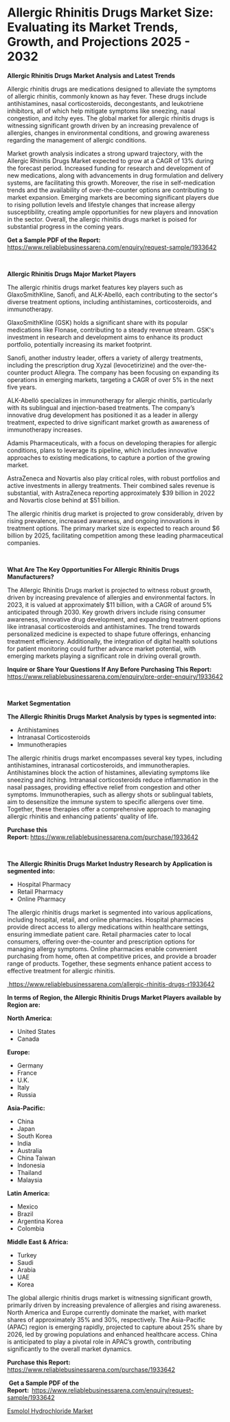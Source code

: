 <p><h1>Allergic Rhinitis Drugs Market Size: Evaluating its Market Trends, Growth, and Projections 2025 - 2032</h1></p><p><strong>Allergic Rhinitis Drugs Market Analysis and Latest Trends</strong></p>
<p><p>Allergic rhinitis drugs are medications designed to alleviate the symptoms of allergic rhinitis, commonly known as hay fever. These drugs include antihistamines, nasal corticosteroids, decongestants, and leukotriene inhibitors, all of which help mitigate symptoms like sneezing, nasal congestion, and itchy eyes. The global market for allergic rhinitis drugs is witnessing significant growth driven by an increasing prevalence of allergies, changes in environmental conditions, and growing awareness regarding the management of allergic conditions.</p><p>Market growth analysis indicates a strong upward trajectory, with the Allergic Rhinitis Drugs Market expected to grow at a CAGR of 13% during the forecast period. Increased funding for research and development of new medications, along with advancements in drug formulation and delivery systems, are facilitating this growth. Moreover, the rise in self-medication trends and the availability of over-the-counter options are contributing to market expansion. Emerging markets are becoming significant players due to rising pollution levels and lifestyle changes that increase allergy susceptibility, creating ample opportunities for new players and innovation in the sector. Overall, the allergic rhinitis drugs market is poised for substantial progress in the coming years.</p></p>
<p><strong>Get a Sample PDF of the Report:&nbsp;</strong> <a href="https://www.reliablebusinessarena.com/enquiry/request-sample/1933642?utm_campaign=2987&utm_medium=2&utm_source=Github&utm_content=ia&utm_term=08032025&utm_id=allergic-rhinitis-drugs">https://www.reliablebusinessarena.com/enquiry/request-sample/1933642</a></p>
<p>&nbsp;</p>
<p><strong>Allergic Rhinitis Drugs Major Market Players</strong></p>
<p><p>The allergic rhinitis drugs market features key players such as GlaxoSmithKline, Sanofi, and ALK-Abelló, each contributing to the sector's diverse treatment options, including antihistamines, corticosteroids, and immunotherapy.</p><p>GlaxoSmithKline (GSK) holds a significant share with its popular medications like Flonase, contributing to a steady revenue stream. GSK's investment in research and development aims to enhance its product portfolio, potentially increasing its market footprint.</p><p>Sanofi, another industry leader, offers a variety of allergy treatments, including the prescription drug Xyzal (levocetirizine) and the over-the-counter product Allegra. The company has been focusing on expanding its operations in emerging markets, targeting a CAGR of over 5% in the next five years.</p><p>ALK-Abelló specializes in immunotherapy for allergic rhinitis, particularly with its sublingual and injection-based treatments. The company’s innovative drug development has positioned it as a leader in allergy treatment, expected to drive significant market growth as awareness of immunotherapy increases.</p><p>Adamis Pharmaceuticals, with a focus on developing therapies for allergic conditions, plans to leverage its pipeline, which includes innovative approaches to existing medications, to capture a portion of the growing market.</p><p>AstraZeneca and Novartis also play critical roles, with robust portfolios and active investments in allergy treatments. Their combined sales revenue is substantial, with AstraZeneca reporting approximately $39 billion in 2022 and Novartis close behind at $51 billion.</p><p>The allergic rhinitis drug market is projected to grow considerably, driven by rising prevalence, increased awareness, and ongoing innovations in treatment options. The primary market size is expected to reach around $6 billion by 2025, facilitating competition among these leading pharmaceutical companies.</p></p>
<p>&nbsp;</p>
<p><strong>What Are The Key Opportunities For Allergic Rhinitis Drugs Manufacturers?</strong></p>
<p><p>The Allergic Rhinitis Drugs market is projected to witness robust growth, driven by increasing prevalence of allergies and environmental factors. In 2023, it is valued at approximately $11 billion, with a CAGR of around 5% anticipated through 2030. Key growth drivers include rising consumer awareness, innovative drug development, and expanding treatment options like intranasal corticosteroids and antihistamines. The trend towards personalized medicine is expected to shape future offerings, enhancing treatment efficiency. Additionally, the integration of digital health solutions for patient monitoring could further advance market potential, with emerging markets playing a significant role in driving overall growth.</p></p>
<p><strong>Inquire or Share Your Questions If Any Before Purchasing This Report:</strong> <a href="https://www.reliablebusinessarena.com/enquiry/pre-order-enquiry/1933642?utm_campaign=2987&utm_medium=2&utm_source=Github&utm_content=ia&utm_term=08032025&utm_id=allergic-rhinitis-drugs">https://www.reliablebusinessarena.com/enquiry/pre-order-enquiry/1933642</a></p>
<p>&nbsp;</p>
<p><strong>Market Segmentation</strong></p>
<p><strong>The Allergic Rhinitis Drugs Market Analysis by types is segmented into:</strong></p>
<p><ul><li>Antihistamines</li><li>Intranasal Corticosteroids</li><li>Immunotherapies</li></ul></p>
<p><p>The allergic rhinitis drugs market encompasses several key types, including antihistamines, intranasal corticosteroids, and immunotherapies. Antihistamines block the action of histamines, alleviating symptoms like sneezing and itching. Intranasal corticosteroids reduce inflammation in the nasal passages, providing effective relief from congestion and other symptoms. Immunotherapies, such as allergy shots or sublingual tablets, aim to desensitize the immune system to specific allergens over time. Together, these therapies offer a comprehensive approach to managing allergic rhinitis and enhancing patients' quality of life.</p></p>
<p><strong>Purchase this Report:&nbsp;</strong><a href="https://www.reliablebusinessarena.com/purchase/1933642?utm_campaign=2987&utm_medium=2&utm_source=Github&utm_content=ia&utm_term=08032025&utm_id=allergic-rhinitis-drugs">https://www.reliablebusinessarena.com/purchase/1933642</a></p>
<p>&nbsp;</p>
<p><strong>The Allergic Rhinitis Drugs Market Industry Research by Application is segmented into:</strong></p>
<p><ul><li>Hospital Pharmacy</li><li>Retail Pharmacy</li><li>Online Pharmacy</li></ul></p>
<p><p>The allergic rhinitis drugs market is segmented into various applications, including hospital, retail, and online pharmacies. Hospital pharmacies provide direct access to allergy medications within healthcare settings, ensuring immediate patient care. Retail pharmacies cater to local consumers, offering over-the-counter and prescription options for managing allergy symptoms. Online pharmacies enable convenient purchasing from home, often at competitive prices, and provide a broader range of products. Together, these segments enhance patient access to effective treatment for allergic rhinitis.</p></p>
<p><a href="https://www.reliablebusinessarena.com/allergic-rhinitis-drugs-r1933642?utm_campaign=2987&utm_medium=2&utm_source=Github&utm_content=ia&utm_term=08032025&utm_id=allergic-rhinitis-drugs">&nbsp;https://www.reliablebusinessarena.com/allergic-rhinitis-drugs-r1933642</a></p>
<p><strong>In terms of Region, the Allergic Rhinitis Drugs Market Players available by Region are:</strong></p>
<p>
    <p> <strong> North America: </strong>
        <ul>
            <li>United States</li>
            <li>Canada</li>
        </ul>
        </p> 
    <p> <strong> Europe: </strong>
        <ul>
            <li>Germany</li>
            <li>France</li>
            <li>U.K.</li>
            <li>Italy</li>
            <li>Russia</li>
        </ul>
        </p> 
    <p> <strong> Asia-Pacific: </strong>
        <ul>
            <li>China</li>
            <li>Japan</li>
            <li>South Korea</li>
            <li>India</li>
            <li>Australia</li>
            <li>China Taiwan</li>
            <li>Indonesia</li>
            <li>Thailand</li>
            <li>Malaysia</li>
        </ul>
        </p> 
    <p> <strong> Latin America: </strong>
        <ul>
            <li>Mexico</li>
            <li>Brazil</li>
            <li>Argentina Korea</li>
            <li>Colombia</li>
        </ul>
        </p> 
    <p> <strong> Middle East & Africa: </strong>
        <ul>
            <li>Turkey</li>
            <li>Saudi</li>
            <li>Arabia</li>
            <li>UAE</li>
            <li>Korea</li>
        </ul>
    </p>
    </p>
<p><p>The global allergic rhinitis drugs market is witnessing significant growth, primarily driven by increasing prevalence of allergies and rising awareness. North America and Europe currently dominate the market, with market shares of approximately 35% and 30%, respectively. The Asia-Pacific (APAC) region is emerging rapidly, projected to capture about 25% share by 2026, led by growing populations and enhanced healthcare access. China is anticipated to play a pivotal role in APAC’s growth, contributing significantly to the overall market dynamics.</p></p>
<p><strong>Purchase this Report: </strong><a href="https://www.reliablebusinessarena.com/purchase/1933642?utm_campaign=2987&utm_medium=2&utm_source=Github&utm_content=ia&utm_term=08032025&utm_id=allergic-rhinitis-drugs">https://www.reliablebusinessarena.com/purchase/1933642</a></p>
<p>&nbsp;<strong>Get a Sample PDF of the Report:&nbsp;&nbsp;</strong><a href="https://www.reliablebusinessarena.com/enquiry/request-sample/1933642?utm_campaign=2987&utm_medium=2&utm_source=Github&utm_content=ia&utm_term=08032025&utm_id=allergic-rhinitis-drugs">https://www.reliablebusinessarena.com/enquiry/request-sample/1933642</a></p>
<p><strong></strong></p>
<p><p><a href="https://github.com/memorirummy/Market-Research-Report-List-1/blob/main/esmolol-hydrochloride-market.md?utm_campaign=2987&utm_medium=2&utm_source=Github&utm_content=ia&utm_term=08032025&utm_id=allergic-rhinitis-drugs">Esmolol Hydrochloride Market</a></p></p>